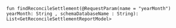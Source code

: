     fun findReconcileSettlement(@RequestParam(name = "yearMonth") yearMonth: String , schemaDatabaseName : String): List<GetReconcileSettlementReportModel>
